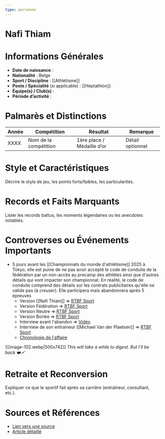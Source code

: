 ```yaml
---
type: personne
---
```


# Nafi Thiam

# Informations Générales
- **Date de naissance** :  
- **Nationalité** :  Belge
- **Sport / Discipline** : [[Athlétisme]] 
- **Poste / Spécialité** (si applicable) : [[Heptathlon]] 
- **Équipe(s) / Club(s)** :  
- **Période d’activité** :  

# Palmarès et Distinctions
| Année | Compétition           | Résultat                   | Remarque         |
| ----- | --------------------- | -------------------------- | ---------------- |
| XXXX  | Nom de la compétition | 1ère place / Médaille d’or | Détail optionnel |

# Style et Caractéristiques
Décrire le style de jeu, les points forts/faibles, les particularités.

# Records et Faits Marquants
Lister les records battus, les moments légendaires ou les anecdotes notables.

# Controverses ou Événements Importants
- 5 jours avant les [[Championnats du monde d'athlétisme]] 2025 à Tokyo, elle est punie de ne pas avoir accepté le code de conduite de la fédération par un non-accès au precamp des athlètes ainsi que d'autres détails qui vont impacter son championnat. En réalité, le code de conduite comprend des détails sur les contrats publicitaires qu'elle ne valide pas (à creuser). Elle participera mais abandonnera après 5 épreuves
	- Version [[Nafi Thiam]] => [RTBF Sport](https://www.rtbf.be/article/nafi-thiam-sanctionnee-par-la-federation-n-a-pas-ete-admise-au-dernier-camp-d-entrainement-desolant-et-injuste-11601742)
	- Version Fédération => [RTBF Sport](https://www.rtbf.be/article/nafi-thiam-recoit-des-soins-a-meme-le-trottoir-aux-mondiaux-d-athletisme-une-photo-qui-prolonge-le-bras-de-fer-11602009)
	- Version Neutre => [RTBF Sport](https://www.rtbf.be/article/frederic-xhonneux-regrette-le-conflit-entre-nafi-thiam-et-la-federation-tout-le-monde-est-perdant-dans-cette-histoire-11602066)
	- Version Borlée => [RTBF Sport](https://www.rtbf.be/article/jacques-borlee-remonte-sur-la-federation-dans-l-affaire-thiam-je-suis-inquiet-pour-ses-performances-sur-l-heptathlon-11603492)
	- Interview avant l'abandon => [Vidéo](https://auvio.rtbf.be/media/athletisme-nafi-thiam-au-bord-des-larmes-a-l-interview-c-est-le-brouillard-dans-ma-tete-3382753)
	- Interview de son entraineur [[Michael Van der Plaetsen]] => [RTBF Sport](https://www.rtbf.be/article/le-coach-de-nafi-thiam-abasourdi-j-ai-honte-d-etre-belge-11604058)
	- [Chronologie de l'affaire](https://www.rtbf.be/article/nafi-thiam-et-la-federation-belge-chronologie-d-une-crise-amorcee-bien-avant-les-mondiaux-d-athletisme-11604083)
	  
![[image-102.webp|500x742]] 
*This will take a while to digest. But I’ll be back ❤️‍🩹*
# Retraite et Reconversion
Expliquer ce que le sportif fait après sa carrière (entraîneur, consultant, etc.).

# Sources et Références
- [Lien vers une source](#)
- [Article détaillé](#)
